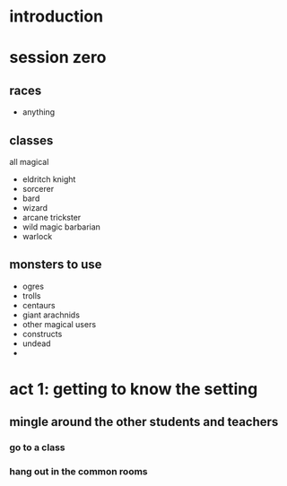 # introduction
# session zero
## races
- anything
## classes
all magical
- eldritch knight
- sorcerer
- bard
- wizard
- arcane trickster
- wild magic barbarian
- warlock
## monsters to use
- ogres
- trolls
- centaurs
- giant arachnids
- other magical users
- constructs
- undead
- 
# act 1: getting to know the setting
## mingle around the other students and teachers
### go to a class
### hang out in the common rooms

# 